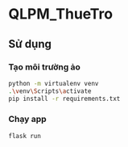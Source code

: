 # QLPM_ThueTro

## Sử dụng

### Tạo môi trường ảo

``` bash
python -m virtualenv venv
.\venv\Scripts\activate
pip install -r requirements.txt
```

### Chạy app
``` bash
flask run
```
